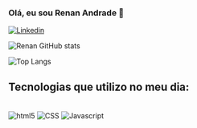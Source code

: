 
### Olá, eu sou Renan Andrade 👋

[![Linkedin](https://img.shields.io/badge/LinkedIn-0077B5?style=for-the-badge&logo=linkedin&logoColor=white)](https://www.linkedin.com/in/renan-andrade-ribeiro-105056167/)

![Renan GitHub stats](https://github-readme-stats.vercel.app/api?username=RenanAnd18&show_icons=true&theme=merko)

![Top Langs](https://github-readme-stats.vercel.app/api/top-langs/?username=RenanAnd18&hide_progress=true)

## Tecnologias que utilizo no meu dia:

<div style="display: inline _block"><br/>
    <img align="center" alt="html5" src="https://img.shields.io/badge/HTML5-E34F26?style=for-the-badge&logo=html5&logoColor=white"/>
    <img align="center" alt="CSS" src="https://img.shields.io/badge/CSS-239120?&style=for-the-badge&logo=css3&logoColor=white"/>
    <img align="center" alt="Javascript" src="https://img.shields.io/badge/JavaScript-F7DF1E?style=for-the-badge&logo=javascript&logoColor=black"/>
    </div>

    
